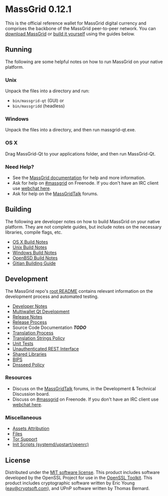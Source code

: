 MassGrid 0.12.1
=====================

This is the official reference wallet for MassGrid digital currency and comprises the backbone of the MassGrid peer-to-peer network. You can [download MassGrid](https://www.massgrid.org/downloads/) or [build it yourself](#building) using the guides below.

Running
---------------------
The following are some helpful notes on how to run MassGrid on your native platform.

### Unix

Unpack the files into a directory and run:

- `bin/massgrid-qt` (GUI) or
- `bin/massgridd` (headless)

### Windows

Unpack the files into a directory, and then run massgrid-qt.exe.

### OS X

Drag MassGrid-Qt to your applications folder, and then run MassGrid-Qt.

### Need Help?

* See the [MassGrid documentation](https://massgrid.atlassian.net/wiki/display/DOC)
for help and more information.
* Ask for help on [#massgrid](http://webchat.freenode.net?channels=massgrid) on Freenode. If you don't have an IRC client use [webchat here](http://webchat.freenode.net?channels=massgrid).
* Ask for help on the [MassGridTalk](https://massgridtalk.org/) forums.

Building
---------------------
The following are developer notes on how to build MassGrid on your native platform. They are not complete guides, but include notes on the necessary libraries, compile flags, etc.

- [OS X Build Notes](build-osx.md)
- [Unix Build Notes](build-unix.md)
- [Windows Build Notes](build-windows.md)
- [OpenBSD Build Notes](build-openbsd.md)
- [Gitian Building Guide](gitian-building.md)

Development
---------------------
The MassGrid repo's [root README](/README.md) contains relevant information on the development process and automated testing.

- [Developer Notes](developer-notes.md)
- [Multiwallet Qt Development](multiwallet-qt.md)
- [Release Notes](release-notes.md)
- [Release Process](release-process.md)
- Source Code Documentation ***TODO***
- [Translation Process](translation_process.md)
- [Translation Strings Policy](translation_strings_policy.md)
- [Unit Tests](unit-tests.md)
- [Unauthenticated REST Interface](REST-interface.md)
- [Shared Libraries](shared-libraries.md)
- [BIPS](bips.md)
- [Dnsseed Policy](dnsseed-policy.md)

### Resources
* Discuss on the [MassGridTalk](https://massgridtalk.org/) forums, in the Development & Technical Discussion board.
* Discuss on [#massgrid](http://webchat.freenode.net/?channels=massgrid) on Freenode. If you don't have an IRC client use [webchat here](http://webchat.freenode.net/?channels=massgrid).

### Miscellaneous
- [Assets Attribution](assets-attribution.md)
- [Files](files.md)
- [Tor Support](tor.md)
- [Init Scripts (systemd/upstart/openrc)](init.md)

License
---------------------
Distributed under the [MIT software license](http://www.opensource.org/licenses/mit-license.php).
This product includes software developed by the OpenSSL Project for use in the [OpenSSL Toolkit](https://www.openssl.org/). This product includes
cryptographic software written by Eric Young ([eay@cryptsoft.com](mailto:eay@cryptsoft.com)), and UPnP software written by Thomas Bernard.
